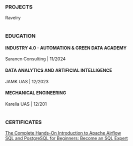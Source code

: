 ### PROJECTS<br>
Ravelry<br>
<br>
### EDUCATION<br>
#### INDUSTRY 4.0 - AUTOMATION & GREEN DATA ACADEMY<br>
 Saranen Consulting | 11/2024<br>

#### DATA ANALYTICS AND ARTIFICIAL INTELLIGENCE<br>
 JAMK UAS | 12/2023<br>

#### MECHANICAL ENGINEERING<br>
 Karelia UAS | 12/201<br>
<br>
### CERTIFICATES<br>
[The Complete Hands-On Introduction to Apache Airflow](https://www.udemy.com/course/the-complete-hands-on-course-to-master-apache-airflow/)<br>
[SQL and PostgreSQL for Beginners: Become an SQL Expert](https://www.udemy.com/course/sql-and-postgresql-for-beginners/?couponCode=ST14MT101024)
